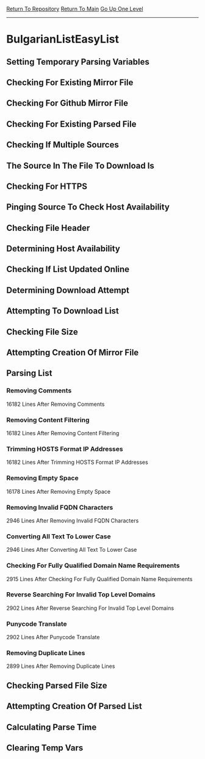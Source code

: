 [Return To Repository](https://github.com/deathbybandaid/piholeparser/)
[Return To Main](https://github.com/deathbybandaid/piholeparser/blob/master/RecentRunLogs/Mainlog.md)
[Go Up One Level](https://github.com/deathbybandaid/piholeparser/blob/master/RecentRunLogs/TopLevelScripts/30-Processing-External-Blacklists.md)
____________________________________
# BulgarianListEasyList
## Setting Temporary Parsing Variables
## Checking For Existing Mirror File
## Checking For Github Mirror File
## Checking For Existing Parsed File
## Checking If Multiple Sources
## The Source In The File To Download Is
## Checking For HTTPS
## Pinging Source To Check Host Availability
## Checking File Header
## Determining Host Availability
## Checking If List Updated Online
## Determining Download Attempt
## Attempting To Download List
## Checking File Size
## Attempting Creation Of Mirror File
## Parsing List
### Removing Comments
16182 Lines After Removing Comments
### Removing Content Filtering
16182 Lines After Removing Content Filtering
### Trimming HOSTS Format IP Addresses
16182 Lines After Trimming HOSTS Format IP Addresses
### Removing Empty Space
16178 Lines After Removing Empty Space
### Removing Invalid FQDN Characters
2946 Lines After Removing Invalid FQDN Characters
### Converting All Text To Lower Case
2946 Lines After Converting All Text To Lower Case
### Checking For Fully Qualified Domain Name Requirements
2915 Lines After Checking For Fully Qualified Domain Name Requirements
### Reverse Searching For Invalid Top Level Domains
2902 Lines After Reverse Searching For Invalid Top Level Domains
### Punycode Translate
2902 Lines After Punycode Translate
### Removing Duplicate Lines
2899 Lines After Removing Duplicate Lines
## Checking Parsed File Size
## Attempting Creation Of Parsed List
## Calculating Parse Time
## Clearing Temp Vars
